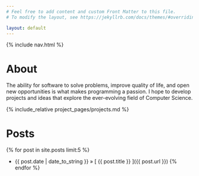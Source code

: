 ```yaml
---
# Feel free to add content and custom Front Matter to this file.
# To modify the layout, see https://jekyllrb.com/docs/themes/#overriding-theme-defaults

layout: default
---
```

{% include nav.html %}

# About
The ability for software to solve problems, improve quality of life, and open new opportunities is what makes programming a passion. I hope to develop projects and ideas that explore the ever-evolving field of Computer Science.

{% include_relative project_pages/projects.md %}

# Posts
{% for post in site.posts limit:5 %}
  * {{ post.date | date_to_string }} &raquo; [ {{ post.title }} ]({{ post.url }})
{% endfor %}
